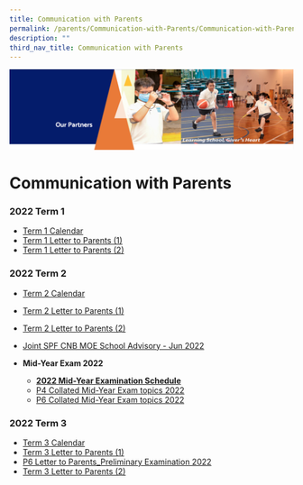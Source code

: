 ```yaml
---
title: Communication with Parents
permalink: /parents/Communication-with-Parents/Communication-with-Parents/
description: ""
third_nav_title: Communication with Parents
---
```

![](/images/OurPartners.png)

Communication with Parents
==========================

  

### 2022 Term 1


*   [Term 1 Calendar](/files/Term%201%20Student%20Calendar%202022.pdf)
*   [Term 1 Letter to Parents (1)](/files/2022%20From%20the%20Desk%20of%20the%20Principal%20_%20Term%201.pdf)
*   [Term 1 Letter to Parents (2)](/files/2022%20From%20the%20Desk%20of%20the%20Principal%20_%203rd%20February.pdf)

### 2022 Term 2

*   [Term 2 Calendar](/files/Term%202%20Student%20Calendar%202022.pdf)
*   [Term 2 Letter to Parents (1)](/files/2022%20From%20the%20Desk%20of%20the%20Principal_21st%20March%202022.pdf)
*   [Term 2 Letter to Parents (2)](/files/From%20The%20Desk%20of%20The%20Principal_25th%20April%202022.pdf)
*   [Joint SPF CNB MOE School Advisory - Jun 2022](/files/Joint%20SPF%20CNB%20MOE%20School%20Advisory%20-%20Jun%202022.pdf)
*   <b>Mid-Year Exam 2022</b>

    *   [<b>2022 Mid-Year Examination Schedule</b>](/files/Mid-Year%20Examination%20Dates%202022.pdf)
    *   [P4 Collated Mid-Year Exam topics 2022](/files/P4%20Collated%20Mid-Year%20Exam%20topics%202022.pdf)
    *   [P6 Collated Mid-Year Exam topics 2022](/files/P6%20Collated%20Mid-Year%20Exam%20topics%202022.pdf)


### 2022 Term 3

*   [Term 3 Calendar](/files/Term%203%20Student%20Calendar%202022.pdf)
*   [Term 3 Letter to Parents (1)](/files/2022%20From%20the%20Desk%20of%20the%20Principal_24th%20June%20Term%203.pdf)
*   [P6 Letter to Parents_Preliminary Examination 2022](/files/P6_Letter_to_Parent_PRELIM%202022.pdf)
*   [Term 3 Letter to Parents (2)](https://zhangdepri.moe.edu.sg/qql/slot/u180/Our%20Partners/Parents/Communication%20with%20Parents/2022%20Letters/2022%20From%20the%20Desk%20of%20the%20Principal_8th%20August%202022.pdf)